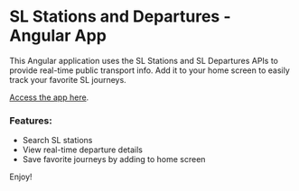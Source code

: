 # SL Stations and Departures - Angular App

This Angular application uses the SL Stations and SL Departures APIs to provide real-time public transport info. Add it to your home screen to easily track your favorite SL journeys.

[Access the app here](https://dsterna.github.io/res/).

### Features:
- Search SL stations
- View real-time departure details
- Save favorite journeys by adding to home screen

Enjoy!